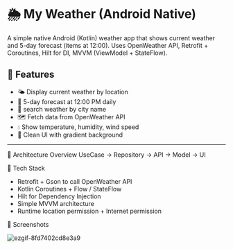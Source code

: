 # 🌦️ My Weather (Android Native)

A simple native Android (Kotlin) weather app that shows current weather and 5-day forecast (items at 12:00).
Uses OpenWeather API, Retrofit + Coroutines, Hilt for DI, MVVM (ViewModel + StateFlow).

## 🚀 Features

- 🌤️ Display current weather by location  
- 📅 5-day forecast at 12:00 PM daily
- 📍 search weather by city name
- 🗺️ Fetch data from OpenWeather API  
- 💧 Show temperature, humidity, wind speed  
- 🎨 Clean UI with gradient background

---
🧠 Architecture Overview
UseCase → Repository → API → Model → UI

🧩 Tech Stack

- Retrofit + Gson to call OpenWeather API
- Kotlin Coroutines + Flow / StateFlow
- Hilt for Dependency Injection
- Simple MVVM architecture
- Runtime location permission + Internet permission

📸 Screenshots

![ezgif-8fd7402cd8e3a9](https://github.com/user-attachments/assets/688de3ab-6896-4a37-bb52-8ef7a7c6344c)
